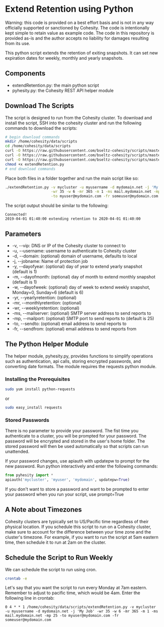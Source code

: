 # Extend Retention using Python

Warning: this code is provided on a best effort basis and is not in any way officially supported or sanctioned by Cohesity. The code is intentionally kept simple to retain value as example code. The code in this repository is provided as-is and the author accepts no liability for damages resulting from its use.

This python script extends the retention of exiting snapshots. It can set new expiration dates for weekly, monthly and yearly snapshots.

## Components

* extendRetention.py: the main python script
* pyhesity.py: the Cohesity REST API helper module

## Download The Scripts

The script is designed to run from the Cohesity cluster. To download and install the script, SSH into the cohesity cluster and run the following commands to download the scripts:

```bash
# begin download commands
mkdir /home/cohesity/data/scripts
cd /home/cohesity/data/scripts
curl -O https://raw.githubusercontent.com/bseltz-cohesity/scripts/master/python/extendRetention/extendRetention.py
curl -O https://raw.githubusercontent.com/bseltz-cohesity/scripts/master/python/extendRetention/smtptool.py
curl -O https://raw.githubusercontent.com/bseltz-cohesity/scripts/master/python/extendRetention/pyhesity.py
chmod +x extendRetention.py
# end download commands
```

Place both files in a folder together and run the main script like so:

```bash
./extendRetention.py -v mycluster -u myusername -d mydomain.net -j 'My Job' \
                     -wr 35 -w 6 -mr 365 -m 1 -ms mail.mydomain.net -mp 25 \
                     -to myuser@mydomain.com -fr someuser@mydomain.com
```

The script output should be similar to the following:

```text
Connected!
2019-04-01 01:40:00 extending retention to 2020-04-01 01:40:00
```

## Parameters

* -v, --vip: DNS or IP of the Cohesity cluster to connect to
* -u, --username: username to authenticate to Cohesity cluster
* -d, --domain: (optional) domain of username, defaults to local
* -j, --jobname: Name of protection job
* -y, --dayofyear: (optional) day of year to extend yearly snapshot (default is 1)
* -m, --dayofmonth: (optional) day of month to extend monthly snapshot (default is 1)
* -w, --dayofweek: (optional) day of week to extend weekly snapshot, Monday=0, Sunday=6 (default is 6)
* -yr, --yearlyretention: (optional)
* -mr, --monthlyretention: (optional)
* -wr, --weeklyretention: (optional)
* -ms, --mailserver: (optional) SMTP server address to send reports to
* -mp, --mailport: (optional) SMTP port to send reports to (default is 25)
* -to, --sendto: (optional) email address to send reports to
* -fr, --sendfrom: (optional) email address to send reports from

## The Python Helper Module

The helper module, pyhesity.py, provides functions to simplify operations such as authentication, api calls, storing encrypted passwords, and converting date formats. The module requires the requests python module.

### Installing the Prerequisites

```bash
sudo yum install python-requests
```

or

```bash
sudo easy_install requests
```

### Stored Passwords

There is no parameter to provide your password. The fist time you authenticate to a cluster, you will be prompted for your password. The password will be encrypted and stored in the user's home folder. The stored password will then be used automatically so that scripts can run unattended.

If your password changes, use apiauth with updatepw to prompt for the new password. Run python interactively and enter the following commands:

```python
from pyhesity import *
apiauth('mycluster', 'myuser', 'mydomain', updatepw=True)
```

If you don't want to store a password and want to be prompted to enter your password when you run your script, use prompt=True

## A Note about Timezones

Cohesity clusters are typically set to US/Pacific time regardless of their physical location. If you schedule this script to run on a Cohesity cluster, make sure to account for the difference between your time zone and the cluster's timezone. For example, if you want to run the script at 5am eastern time, then schedule it to run at 2am on the cluster.

## Schedule the Script to Run Weekly

We can schedule the script to run using cron.

```bash
crontab -e
```

Let's say that you want the script to run every Monday at 7am eastern. Remember to adjust to pacific time, which would be 4am. Enter the following line in crontab:

```text
0 4 * * 1 /home/cohesity/data/scripts/extendRetention.py -v mycluster -u myusername -d mydomain.net -j 'My Job' -wr 35 -w 6 -mr 365 -m 1 -ms mail.mydomain.net -mp 25 -to myuser@mydomain.com -fr someuser@mydomain.com
```
